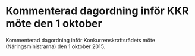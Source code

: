 # Kommenterad dagordning inför KKR möte den 1 oktober

Kommenterad dagordning inför Konkurrenskraftsrådets möte (Näringsministrarna) den 1 oktober 2015.
